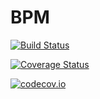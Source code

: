 # BPM

[![Build Status](https://travis-ci.org/moore54/BPM.jl.svg?branch=master)](https://travis-ci.org/moore54/BPM.jl)

[![Coverage Status](https://coveralls.io/repos/moore54/BPM.jl/badge.svg?branch=master&service=github)](https://coveralls.io/github/moore54/BPM.jl?branch=master)

[![codecov.io](http://codecov.io/github/moore54/BPM.jl/coverage.svg?branch=master)](http://codecov.io/github/moore54/BPM.jl?branch=master)
